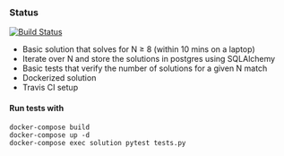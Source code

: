 ### Status
[![Build Status](https://travis-ci.com/fcopantoja/n_queens.png)](https://travis-ci.com/fcopantoja/n_queens)


- Basic solution that solves for N ≥ 8 (within 10 mins on a laptop)  
- Iterate over N and store the solutions in postgres using SQLAlchemy
- Basic tests that verify the number of solutions for a given N match
- Dockerized solution
- Travis CI setup
 


#### Run tests with
```
docker-compose build
docker-compose up -d
docker-compose exec solution pytest tests.py
```
